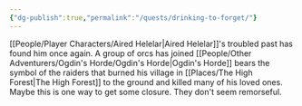 ```yaml
---
{"dg-publish":true,"permalink":"/quests/drinking-to-forget/"}
---
```


[[People/Player Characters/Aired Helelar\|Aired Helelar]]'s troubled past has found him once again.  A group of orcs has joined [[People/Other Adventurers/Ogdin's Horde/Ogdin's Horde\|Ogdin's Horde]] bears the symbol of the raiders that burned his village in [[Places/The High Forest\|The High Forest]] to the ground and killed many of his loved ones.  Maybe this is one way to get some closure.  They don't seem remorseful.  
